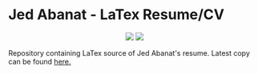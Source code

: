 # Jed Abanat - LaTex Resume/CV

<p align="center">
    <a href="https://github.com/jedabanat/resume/releases" alt="Latest Release">
        <img src="https://img.shields.io/github/release-date/jedabanat/resume?logo=github&label=Last%20Release" /></a>        
    <a href="https://github.com/jedabanat/resume/actions/workflows/release.yml" alt="Build Status">
        <img src="https://img.shields.io/github/actions/workflow/status/jedabanat/resume/release.yml?logo=github&label=Build" /></a>
</p>

Repository containing LaTex source of Jed Abanat's resume. Latest copy can be found [here.](https://jedabanat.github.io/resume/resume.pdf)
